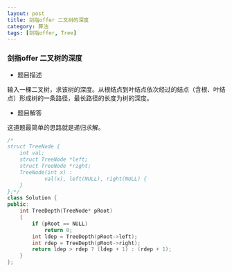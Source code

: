 ```yaml
---
layout: post
title: 剑指offer 二叉树的深度
category: 算法
tags: [剑指offer, Tree]
---
```


### 剑指offer 二叉树的深度 ###

* 题目描述

输入一棵二叉树，求该树的深度。从根结点到叶结点依次经过的结点（含根、叶结点）形成树的一条路径，最长路径的长度为树的深度。

* 题目解答

这道题最简单的思路就是递归求解。

```cpp
/*
struct TreeNode {
	int val;
	struct TreeNode *left;
	struct TreeNode *right;
	TreeNode(int x) :
			val(x), left(NULL), right(NULL) {
	}
};*/
class Solution {
public:
    int TreeDepth(TreeNode* pRoot)
    {
    	if (pRoot == NULL)
			return 0;
		int ldep = TreeDepth(pRoot->left);
		int rdep = TreeDepth(pRoot->right);
		return ldep > rdep ? (ldep + 1) : (rdep + 1);
    }
};
```
